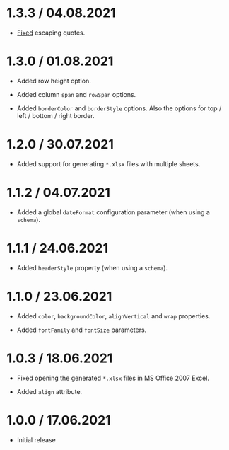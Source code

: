 1.3.3 / 04.08.2021
==================

* [Fixed](https://gitlab.com/catamphetamine/write-excel-file/-/issues/1) escaping quotes.

1.3.0 / 01.08.2021
==================

* Added row height option.

* Added column `span` and `rowSpan` options.

* Added `borderColor` and `borderStyle` options. Also the options for top / left / bottom / right border.

1.2.0 / 30.07.2021
==================

* Added support for generating `*.xlsx` files with multiple sheets.

1.1.2 / 04.07.2021
==================

* Added a global `dateFormat` configuration parameter (when using a `schema`).

1.1.1 / 24.06.2021
==================

* Added `headerStyle` property (when using a `schema`).

1.1.0 / 23.06.2021
==================

* Added `color`, `backgroundColor`, `alignVertical` and `wrap` properties.

* Added `fontFamily` and `fontSize` parameters.

1.0.3 / 18.06.2021
==================

* Fixed opening the generated `*.xlsx` files in MS Office 2007 Excel.

* Added `align` attribute.

1.0.0 / 17.06.2021
==================

* Initial release